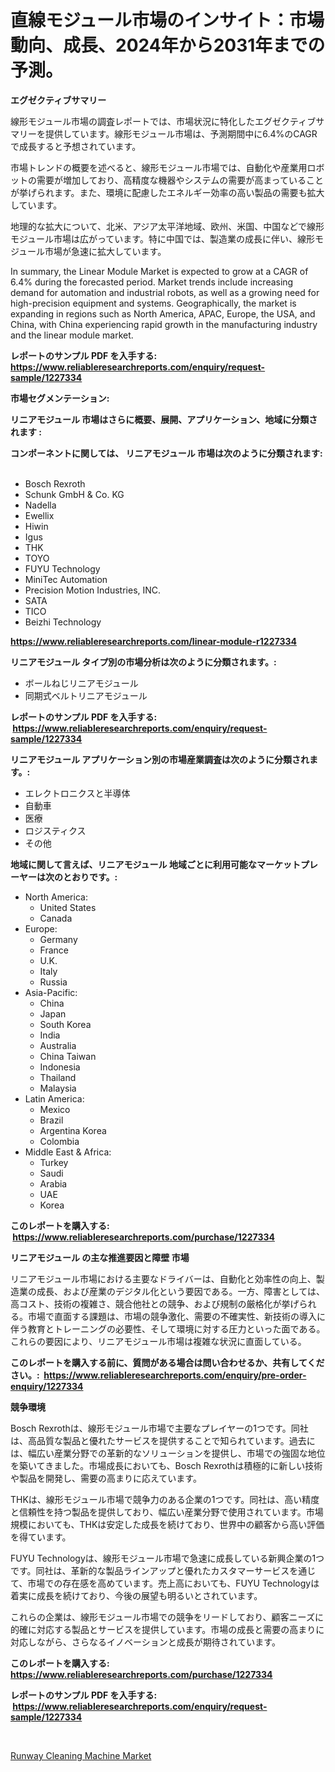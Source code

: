 <p><h1>直線モジュール市場のインサイト：市場動向、成長、2024年から2031年までの予測。</h1></p><p><strong>エグゼクティブサマリー</strong></p>
<p><p>線形モジュール市場の調査レポートでは、市場状況に特化したエグゼクティブサマリーを提供しています。線形モジュール市場は、予測期間中に6.4%のCAGRで成長すると予想されています。</p><p>市場トレンドの概要を述べると、線形モジュール市場では、自動化や産業用ロボットの需要が増加しており、高精度な機器やシステムの需要が高まっていることが挙げられます。また、環境に配慮したエネルギー効率の高い製品の需要も拡大しています。</p><p>地理的な拡大について、北米、アジア太平洋地域、欧州、米国、中国などで線形モジュール市場は広がっています。特に中国では、製造業の成長に伴い、線形モジュール市場が急速に拡大しています。</p><p>In summary, the Linear Module Market is expected to grow at a CAGR of 6.4% during the forecasted period. Market trends include increasing demand for automation and industrial robots, as well as a growing need for high-precision equipment and systems. Geographically, the market is expanding in regions such as North America, APAC, Europe, the USA, and China, with China experiencing rapid growth in the manufacturing industry and the linear module market.</p></p>
<p><strong>レポートのサンプル PDF を入手する: <a href="https://www.reliableresearchreports.com/enquiry/request-sample/1227334">https://www.reliableresearchreports.com/enquiry/request-sample/1227334</a></strong></p>
<p><strong>市場セグメンテーション:</strong></p>
<p><strong> リニアモジュール 市場はさらに概要、展開、アプリケーション、地域に分類されます :</strong></p>
<p><strong>コンポーネントに関しては、 リニアモジュール 市場は次のように分類されます: &nbsp;</strong></p>
<p><ul><li>Bosch Rexroth</li><li>Schunk GmbH & Co. KG</li><li>Nadella</li><li>Ewellix</li><li>Hiwin</li><li>Igus</li><li>THK</li><li>TOYO</li><li>FUYU Technology</li><li>MiniTec Automation</li><li>Precision Motion Industries, INC.</li><li>SATA</li><li>TICO</li><li>Beizhi Technology</li></ul></p>
<p><strong><a href="https://www.reliableresearchreports.com/linear-module-r1227334">https://www.reliableresearchreports.com/linear-module-r1227334</a></strong></p>
<p><strong> リニアモジュール タイプ別の市場分析は次のように分類されます。:</strong></p>
<p><ul><li>ボールねじリニアモジュール</li><li>同期式ベルトリニアモジュール</li></ul></p>
<p><strong>レポートのサンプル PDF を入手する: &nbsp;<a href="https://www.reliableresearchreports.com/enquiry/request-sample/1227334">https://www.reliableresearchreports.com/enquiry/request-sample/1227334</a></strong></p>
<p><strong> リニアモジュール アプリケーション別の市場産業調査は次のように分類されます。:</strong></p>
<p><ul><li>エレクトロニクスと半導体</li><li>自動車</li><li>医療</li><li>ロジスティクス</li><li>その他</li></ul></p>
<p><strong>地域に関して言えば、リニアモジュール 地域ごとに利用可能なマーケットプレーヤーは次のとおりです。:</strong></p>
<p><ul>
    <li>
        North America:
        <ul>
            <li>United States</li>
            <li>Canada</li>
        </ul>
    </li>
    <li>
        Europe:
        <ul>
            <li>Germany</li>
            <li>France</li>
            <li>U.K.</li>
            <li>Italy</li>
            <li>Russia</li>
        </ul>
    </li>
    <li>
        Asia-Pacific:
        <ul>
            <li>China</li>
            <li>Japan</li>
            <li>South Korea</li>
            <li>India</li>
            <li>Australia</li>
            <li>China Taiwan</li>
            <li>Indonesia</li>
            <li>Thailand</li>
            <li>Malaysia</li>
        </ul>
    </li>
    <li>
        Latin America:
        <ul>
            <li>Mexico</li>
            <li>Brazil</li>
            <li>Argentina Korea</li>
            <li>Colombia</li>
        </ul>
    </li>
    <li>
        Middle East & Africa:
        <ul>
            <li>Turkey</li>
            <li>Saudi</li>
            <li>Arabia</li>
            <li>UAE</li>
            <li>Korea</li>
        </ul>
    </li>
    </ul></p>
<p><strong>このレポートを購入する: &nbsp;<a href="https://www.reliableresearchreports.com/purchase/1227334">https://www.reliableresearchreports.com/purchase/1227334</a></strong></p>
<p><strong>リニアモジュール の主な推進要因と障壁 市場</strong></p>
<p><p>リニアモジュール市場における主要なドライバーは、自動化と効率性の向上、製造業の成長、および産業のデジタル化という要因である。一方、障害としては、高コスト、技術の複雑さ、競合他社との競争、および規制の厳格化が挙げられる。市場で直面する課題は、市場の競争激化、需要の不確実性、新技術の導入に伴う教育とトレーニングの必要性、そして環境に対する圧力といった面である。これらの要因により、リニアモジュール市場は複雑な状況に直面している。</p></p>
<p><strong>このレポートを購入する前に、質問がある場合は問い合わせるか、共有してください。:&nbsp; <a href="https://www.reliableresearchreports.com/enquiry/pre-order-enquiry/1227334">https://www.reliableresearchreports.com/enquiry/pre-order-enquiry/1227334</a></strong></p>
<p><strong>競争環境</strong></p>
<p><p>Bosch Rexrothは、線形モジュール市場で主要なプレイヤーの1つです。同社は、高品質な製品と優れたサービスを提供することで知られています。過去には、幅広い産業分野での革新的なソリューションを提供し、市場での強固な地位を築いてきました。市場成長においても、Bosch Rexrothは積極的に新しい技術や製品を開発し、需要の高まりに応えています。</p><p>THKは、線形モジュール市場で競争力のある企業の1つです。同社は、高い精度と信頼性を持つ製品を提供しており、幅広い産業分野で使用されています。市場規模においても、THKは安定した成長を続けており、世界中の顧客から高い評価を得ています。</p><p>FUYU Technologyは、線形モジュール市場で急速に成長している新興企業の1つです。同社は、革新的な製品ラインアップと優れたカスタマーサービスを通じて、市場での存在感を高めています。売上高においても、FUYU Technologyは着実に成長を続けており、今後の展望も明るいとされています。</p><p>これらの企業は、線形モジュール市場での競争をリードしており、顧客ニーズに的確に対応する製品とサービスを提供しています。市場の成長と需要の高まりに対応しながら、さらなるイノベーションと成長が期待されています。</p></p>
<p><strong>このレポートを購入する: &nbsp; <a href="https://www.reliableresearchreports.com/purchase/1227334">https://www.reliableresearchreports.com/purchase/1227334</a></strong></p>
<p><strong>レポートのサンプル PDF を入手する: &nbsp;<a href="https://www.reliableresearchreports.com/enquiry/request-sample/1227334">https://www.reliableresearchreports.com/enquiry/request-sample/1227334</a></strong><strong></strong></p>
<p>&nbsp;</p>
<p><p><a href="https://github.com/AKSHATREPORTPRIME/Market-Research-Report-List-4/blob/main/runway-cleaning-machine-market.md">Runway Cleaning Machine Market</a></p></p>